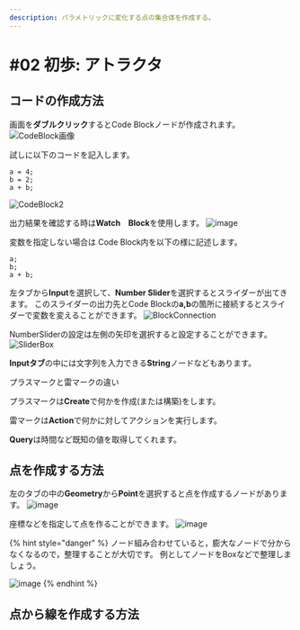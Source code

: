 ```yaml
---
description: パラメトリックに変化する点の集合体を作成する。
---
```


# \#02 初歩: アトラクタ

## コードの作成方法

画面を**ダブルクリック**するとCode Blockノードが作成されます。
![CodeBlock画像](https://user-images.githubusercontent.com/48234687/101979865-1801b400-3ca4-11eb-9969-689899c4b0bf.jpg)



試しに以下のコードを記入します。
~~~
a = 4;
b = 2;
a + b;
~~~
![CodeBlock2](https://user-images.githubusercontent.com/48234687/101979873-2f40a180-3ca4-11eb-9055-f674f0ba91a6.jpg)


出力結果を確認する時は**Watch　Block**を使用します。
![image](https://user-images.githubusercontent.com/48234687/101979951-dde4e200-3ca4-11eb-90e7-56a19b601812.png)



変数を指定しない場合は
Code Block内を以下の様に記述します。
~~~
a;
b;
a + b;
~~~

左タブから**Input**を選択して、**Number Slider**を選択するとスライダーが出てきます。
このスライダーの出力先とCode Blockの**a,b**の箇所に接続するとスライダーで変数を変えることができます。
![BlockConnection](https://user-images.githubusercontent.com/48234687/101979881-467f8f00-3ca4-11eb-92e9-115e80216c08.jpg)


NumberSliderの設定は左側の矢印を選択すると設定することができます。
![SliderBox](https://user-images.githubusercontent.com/48234687/101979900-729b1000-3ca4-11eb-8c52-caa8360ca807.jpg)


**Inputタブ**の中には文字列を入力できる**String**ノードなどもあります。

プラスマークと雷マークの違い

プラスマークは**Create**で何かを作成(または構築)をします。

雷マークは**Action**で何かに対してアクションを実行します。

**Query**は時間など既知の値を取得してくれます。


##  点を作成する方法

左のタブの中の**Geometry**から**Point**を選択すると点を作成するノードがあります。
![image](https://user-images.githubusercontent.com/48234687/101980088-497b7f00-3ca6-11eb-934a-c47ad8939f99.png)

座標などを指定して点を作ることができます。
![image](https://user-images.githubusercontent.com/48234687/101980139-b98a0500-3ca6-11eb-9c11-7f04367c04d5.png)


{% hint style="danger" %}
ノード組み合わせていると，膨大なノードで分からなくなるので，整理することが大切です。
例としてノードをBoxなどで整理しましょう。


![image](https://user-images.githubusercontent.com/48234687/101980329-da9f2580-3ca7-11eb-9fec-95041b761e37.png)
{% endhint %}



## 点から線を作成する方法


